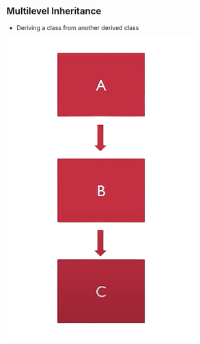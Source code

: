 ## Multilevel Inheritance

- Deriving a class from another derived class

<img src="https://github.com/Tayeb-Ahmed-TAS/Images/blob/main/multilevel%20inheritance.png" />
